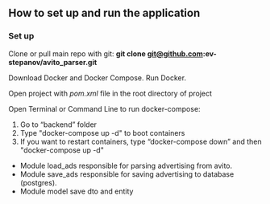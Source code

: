 ## How to set up and run the application

### Set up

Clone or pull main repo with git: 
**git clone git@github.com:ev-stepanov/avito_parser.git**

Download Docker and Docker Compose. Run Docker.

Open project with *pom.xml* file in the root directory of project

Open Terminal or Command Line to run docker-compose:
1. Go to “backend” folder
2. Type "docker-compose up -d" to boot containers
3. If you want to restart containers, type “docker-compose down” and then "docker-compose up -d"

* Module load_ads responsible for parsing advertising from avito.
* Module save_ads responsible for saving advertising to database (postgres).
* Module model save dto and entity
